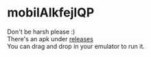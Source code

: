 ﻿# mobilAlkfejlQP
Don't be harsh please :)  
There's an apk under [releases](https://github.com/LauZalan/mobilAlkfejlQP/releases)  
You can drag and drop in your emulator to run it.
